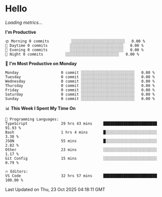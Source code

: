 # Hello

<!-- METRICS:START -->
<p><em>Loading metrics…</em></p>
<!-- METRICS:END -->

<!--START_SECTION:waka-->
**I'm Productive**

```text
🌞 Morning 0 commits          ░░░░░░░░░░░░░░░░░░░░░░░░   0.00 % 
🌆 Daytime 0 commits          ░░░░░░░░░░░░░░░░░░░░░░░░   0.00 % 
🌃 Evening 0 commits          ░░░░░░░░░░░░░░░░░░░░░░░░   0.00 % 
🌙 Night 0 commits          ░░░░░░░░░░░░░░░░░░░░░░░░   0.00 % 
```
📅 **I'm Most Productive on Monday**

```text
Monday                   0 commit ░░░░░░░░░░░░░░░░░░░░░░░░   0.00 % 
Tuesday                  0 commit ░░░░░░░░░░░░░░░░░░░░░░░░   0.00 % 
Wednesday                0 commit ░░░░░░░░░░░░░░░░░░░░░░░░   0.00 % 
Thursday                 0 commit ░░░░░░░░░░░░░░░░░░░░░░░░   0.00 % 
Friday                   0 commit ░░░░░░░░░░░░░░░░░░░░░░░░   0.00 % 
Saturday                 0 commit ░░░░░░░░░░░░░░░░░░░░░░░░   0.00 % 
Sunday                   0 commit ░░░░░░░░░░░░░░░░░░░░░░░░   0.00 % 
```

📊 **This Week I Spent My Time On**

```text
💬 Programming Languages: 
TypeScript               29 hrs 43 mins     ████████████████████████   91.93 % 
Bash                     1 hrs 4 mins       █░░░░░░░░░░░░░░░░░░░░░░░   3.30 % 
JSON                     55 mins            █░░░░░░░░░░░░░░░░░░░░░░░   2.82 % 
Other                    23 mins            ░░░░░░░░░░░░░░░░░░░░░░░░   1.17 % 
Git Config               15 mins            ░░░░░░░░░░░░░░░░░░░░░░░░   0.79 % 

🔥 Editors: 
VS Code                  32 hrs 57 mins     ████████████████████████   100.00 % 
```

 Last Updated on Thu, 23 Oct 2025 04:18:11 GMT
<!--END_SECTION:waka-->
